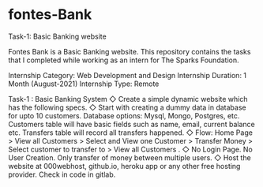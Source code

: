 # fontes-Bank
Task-1: Basic Banking website

Fontes Bank is a Basic Banking website.
This repository contains the tasks that I completed while working as an intern for The Sparks Foundation.

Internship Category: Web Development and Design Internship 
Duration: 1 Month (August-2021) 
Internship Type: Remote

Task-1 : Basic Banking System
◇ Create a simple dynamic website which has the following specs.
◇ Start with creating a dummy data in database for upto 10 customers. Database options: Mysql, Mongo, Postgres, etc. Customers table will have basic fields such as name, email, current balance etc. Transfers table will record all transfers happened.
◇ Flow: Home Page > View all Customers > Select and View one Customer > Transfer Money > Select customer to transfer to > View all Customers .
◇ No Login Page. No User Creation. Only transfer of money between multiple users.
◇ Host the website at 000webhost, github.io, heroku app or any other free hosting provider. Check in code in gitlab.
 
